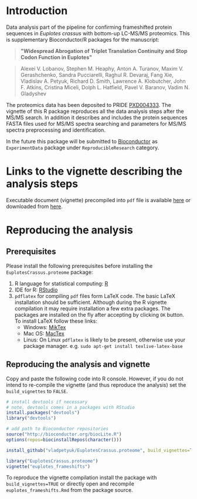 # Introduction

Data analysis part of the pipeline for confirming 
frameshifted protein sequences in *Euplotes crassus* with 
bottom-up LC-MS/MS proteomics. This is supplementary
Bioconductor/R packages for the manuscript:

> **"Widespread Abrogation of Triplet Translation Continuity and 
> Stop Codon Function in Euplotes"**

> Alexei V. Lobanov, Stephen M. Heaphy, Anton A. Turanov, 
> Maxim V. Gerashchenko, Sandra Pucciarelli, Raghul R. Devaraj, 
> Fang Xie, Vladislav A. Petyuk, Richard D. Smith, 
> Lawrence A. Klobutcher, John F. Atkins, Cristina Miceli, Dolph L. Hatfield, 
> Pavel V. Baranov, Vadim N. Gladyshev

The proteomics data has been deposited to PRIDE [PXD004333](http://dx.doi.org/10.6019/PXD004333).
The vignette of this R package reproduces all the data analysis steps 
after the MS/MS search. In addition it describes and includes the
protein sequences FASTA files used for MS/MS spectra searching and
parameters for MS/MS spectra preprocessing and identification.

In the future this package will be submitted to [Bioconductor](http://www.bioconductor.org/) as `ExperimentData` package
under `ReproducibleResearch` category.

# Links to the vignette describing the analysis steps

Executable document (vignette) precompiled into `pdf` file is available
[here](https://github.com/vladpetyuk/EuplotesCrassus.proteome/blob/master/inst/doc/euplotes_frameshifts.pdf) or downloaded from [here](https://github.com/vladpetyuk/EuplotesCrassus.proteome/raw/master/inst/doc/euplotes_frameshifts.pdf).

# Reproducing the analysis

## Prerequisites

Please install the following prerequisites before installing the `EuplotesCrassus.proteome` package:

1. R language for statistical computing: [R](https://cloud.r-project.org/)
2. IDE for R: [RStudio](https://www.rstudio.com/products/rstudio/download/)
3. `pdflatex` for compiling `pdf` files form LaTeX code. 
    The basic LaTeX installation should be sufficient. 
    Although during the R vignette compilation
    it may require installation a few extra packages. The packages are 
    installed on the fly after accepting by clicking `OK` button. 
    To install LaTeX follow these links:
    * Windows: [MikTex](http://miktex.org/download)
    * Mac OS: [MacTex](https://tug.org/mactex/)
    * Linus: On Linux `pdflatex` is likely to be present, otherwise use
       your package manager. e.g. `sudo apt-get install texlive-latex-base`

## Reproducing the analysis and vignette

Copy and paste the following code into R console. However, 
if you do not intend to re-compile the vignette (and thus reproduce the
analysis) set the `build_vignettes` to `FALSE`.

```r
# install devtools if necessary
# note, devtools comes in a packages with RStudio
install.packages("devtools")
library("devtools")

# add path to Bioconductor repositories
source("http://bioconductor.org/biocLite.R")
options(repos=biocinstallRepos(character()))

install_github("vladpetyuk/EuplotesCrassus.proteome", build_vignettes=TRUE)

library("EuplotesCrassus.proteome")
vignette("euplotes_frameshifts")
```

To reproduce the vignette compilation install the package with 
`build_vignettes=TRUE` or directly open and recompile 
`euplotes_frameshifts.Rmd` from the package source.



